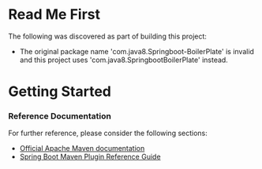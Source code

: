 # Read Me First
The following was discovered as part of building this project:

* The original package name 'com.java8.Springboot-BoilerPlate' is invalid and this project uses 'com.java8.SpringbootBoilerPlate' instead.

# Getting Started

### Reference Documentation
For further reference, please consider the following sections:

* [Official Apache Maven documentation](https://maven.apache.org/guides/index.html)
* [Spring Boot Maven Plugin Reference Guide](https://docs.spring.io/spring-boot/docs/2.2.6.RELEASE/maven-plugin/)

